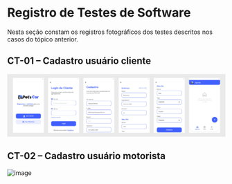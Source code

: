 # Registro de Testes de Software

Nesta seção constam os registros fotográficos dos testes descritos nos casos do tópico anterior.

## CT-01 – Cadastro usuário cliente

![teste1](img/Testes/Testes%201.png)

## CT-02 – Cadastro usuário motorista

![image](https://github.com/ICEI-PUC-Minas-PMV-ADS/Pet-s-Car/assets/123743005/11f4038a-4695-487b-af72-95b4424b5679)

